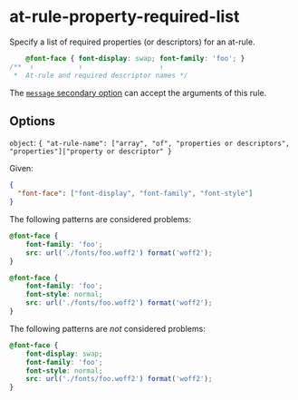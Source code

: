 # at-rule-property-required-list

Specify a list of required properties (or descriptors) for an at-rule.

<!-- prettier-ignore -->
```css
    @font-face { font-display: swap; font-family: 'foo'; }
/**  ↑           ↑                   ↑
 *  At-rule and required descriptor names */
```

The [`message` secondary option](../../../docs/user-guide/configure.md#message) can accept the arguments of this rule.

## Options

`object`: `{ "at-rule-name": ["array", "of", "properties or descriptors", "properties"]|"property or descriptor" }`

Given:

```json
{
  "font-face": ["font-display", "font-family", "font-style"]
}
```

The following patterns are considered problems:

<!-- prettier-ignore -->
```css
@font-face {
    font-family: 'foo';
    src: url('./fonts/foo.woff2') format('woff2');
}
```

<!-- prettier-ignore -->
```css
@font-face {
    font-family: 'foo';
    font-style: normal;
    src: url('./fonts/foo.woff2') format('woff2');
}
```

The following patterns are _not_ considered problems:

<!-- prettier-ignore -->
```css
@font-face {
    font-display: swap;
    font-family: 'foo';
    font-style: normal;
    src: url('./fonts/foo.woff2') format('woff2');
}
```
